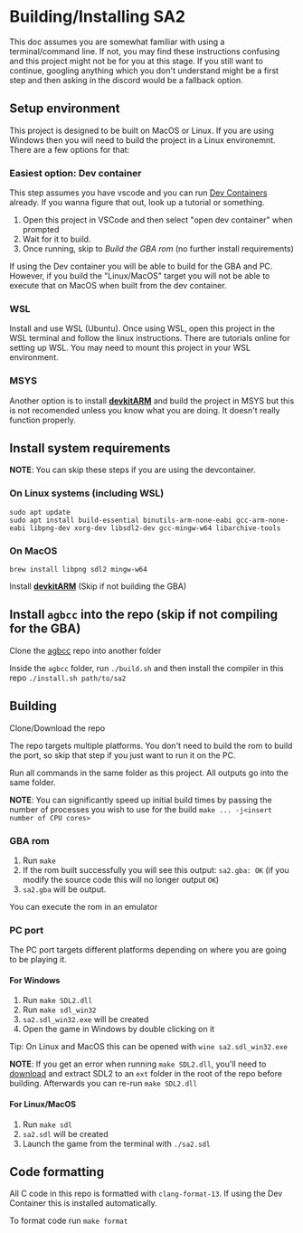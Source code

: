 # Building/Installing SA2
This doc assumes you are somewhat familiar with using a terminal/command line. If not, you may find these instructions confusing and this project might not be for you at this stage. If you still want to continue, googling anything which you don't understand might be a first step and then asking in the discord would be a fallback option.

## Setup environment

This project is designed to be built on MacOS or Linux. If you are using Windows then you will need to build the project in a Linux environemnt. There are a few options for that:

### Easiest option: Dev container

This step assumes you have vscode and you can run [Dev Containers](https://code.visualstudio.com/docs/remote/containers) already. If you wanna figure that out, look up a tutorial or something.

1. Open this project in VSCode and then select "open dev container" when prompted
2. Wait for it to build.
3. Once running, skip to *Build the GBA rom* (no further install requirements)

If using the Dev container you will be able to build for the GBA and PC. However, if you build the "Linux/MacOS" target you will not be able to execute that on MacOS when built from the dev container.

### WSL

Install and use WSL (Ubuntu). Once using WSL, open this project in the WSL terminal and follow the linux instructions. There are tutorials online for setting up WSL. You may need to mount this project in your WSL environment.

### MSYS

Another option is to install 
[**devkitARM**](http://devkitpro.org/wiki/Getting_Started/devkitARM) and build the project in MSYS but this is not recomended unless you know what you are doing. It doesn't really function properly.

## Install system requirements

**NOTE**: You can skip these steps if you are using the devcontainer.
 
### On Linux systems (including WSL)
```
sudo apt update
sudo apt install build-essential binutils-arm-none-eabi gcc-arm-none-eabi libpng-dev xorg-dev libsdl2-dev gcc-mingw-w64 libarchive-tools
```

### On MacOS

```
brew install libpng sdl2 mingw-w64
```

Install [**devkitARM**](http://devkitpro.org/wiki/Getting_Started/devkitARM) (Skip if not building the GBA)


## Install `agbcc` into the repo (skip if not compiling for the GBA)

Clone the [agbcc](https://github.com/SAT-R/agbcc) repo into another folder

Inside the `agbcc` folder, run `./build.sh` and then install the compiler in this repo `./install.sh path/to/sa2`


## Building

Clone/Download the repo

The repo targets multiple platforms. You don't need to build the rom to build the port, so skip that step if you just want to run it on the PC.

Run all commands in the same folder as this project. All outputs go into the same folder.

**NOTE**: You can significantly speed up initial build times by passing the number of processes you wish to use for the build `make ... -j<insert number of CPU cores>`

### GBA rom

1. Run `make`
1. If the rom built successfully you will see this output: `sa2.gba: OK` (if you modify the source code this will no longer output `OK`)
1. `sa2.gba` will be output. 

You can execute the rom in an emulator

### PC port

The PC port targets different platforms depending on where you are going to be playing it.

#### For Windows

1. Run `make SDL2.dll`
1. Run `make sdl_win32`
1. `sa2.sdl_win32.exe` will be created
1. Open the game in Windows by double clicking on it

Tip: On Linux and MacOS this can be opened with `wine sa2.sdl_win32.exe`

**NOTE**: If you get an error when running `make SDL2.dll`, you'll need to [download](https://github.com/libsdl-org/SDL/releases/download/release-2.30.3/SDL2-devel-2.30.3-mingw.zip) and extract SDL2 to an `ext` folder in the root of the repo before building. Afterwards you can re-run `make SDL2.dll`

#### For Linux/MacOS

1. Run `make sdl`
1. `sa2.sdl` will be created
1. Launch the game from the terminal with `./sa2.sdl`

## Code formatting

All C code in this repo is formatted with `clang-format-13`. If using the Dev Container this is installed automatically. 

To format code run `make format`

